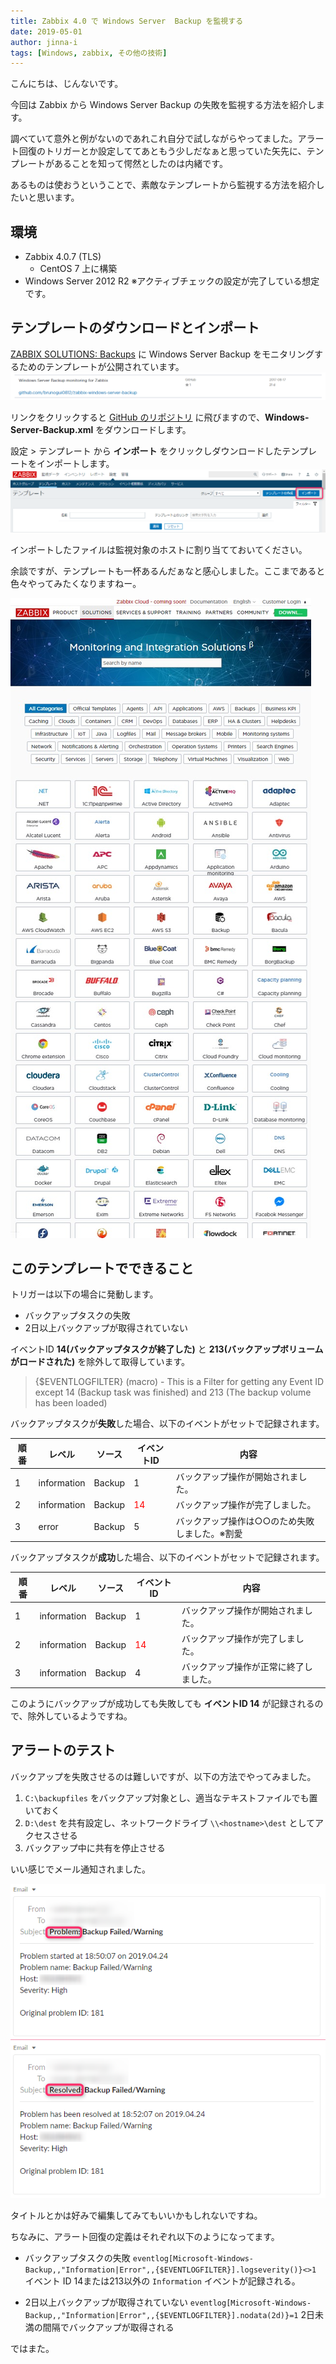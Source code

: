 ```yaml
---
title: Zabbix 4.0 で Windows Server  Backup を監視する
date: 2019-05-01
author: jinna-i
tags: [Windows, zabbix, その他の技術]
---
```


こんにちは、じんないです。

今回は Zabbix から Windows Server Backup の失敗を監視する方法を紹介します。

調べていて意外と例がないのであれこれ自分で試しながらやってました。アラート回復のトリガーとか設定しててあともう少しだなぁと思っていた矢先に、テンプレートがあることを知って愕然としたのは内緒です。

あるものは使おうということで、素敵なテンプレートから監視する方法を紹介したいと思います。

## 環境
- Zabbix 4.0.7 (TLS)
  - CentOS 7 上に構築
- Windows Server 2012 R2
  ※アクティブチェックの設定が完了している想定です。

## テンプレートのダウンロードとインポート

[ZABBIX SOLUTIONS: Backups](https://www.zabbix.com/integrations/backups) に Windows Server Backup をモニタリングするためのテンプレートが公開されています。
![](images/monitoring-to-windows-server-backup-with-zabbix-1.png)

リンクをクリックすると [GitHub のリポジトリ](https://github.com/brunogui0812/zabbix-windows-server-backup) に飛びますので、**Windows-Server-Backup.xml** をダウンロードします。

設定 > テンプレート から **インポート** をクリックしダウンロードしたテンプレートをインポートします。
![](images/monitoring-to-windows-server-backup-with-zabbix-2.png)

インポートしたファイルは監視対象のホストに割り当てておいてください。

余談ですが、テンプレートも一杯あるんだぁなと感心しました。ここまであると色々やってみたくなりますねー。

![](images/monitoring-to-windows-server-backup-with-zabbix-3.jpg)

## このテンプレートでできること

トリガーは以下の場合に発動します。

- バックアップタスクの失敗
- 2日以上バックアップが取得されていない


イベントID **14(バックアップタスクが終了した)** と **213(バックアップボリュームがロードされた)** を除外して取得しています。

> {$EVENTLOGFILTER} (macro) - This is a Filter for getting any Event ID except 14 (Backup task was finished) and 213 (The backup volume has been loaded)

バックアップタスクが**失敗**した場合、以下のイベントがセットで記録されます。

順番 | レベル | ソース | イベントID | 内容
-- | -- | -- | -- | --
1 | information | Backup | 1 | バックアップ操作が開始されました。
2 | information | Backup | <span style="color: red; ">14</span> | バックアップ操作が完了しました。
3 | error | Backup | 5 | バックアップ操作は○○のため失敗しました。※割愛

バックアップタスクが**成功**した場合、以下のイベントがセットで記録されます。

順番 | レベル | ソース | イベントID | 内容
-- | -- | -- | -- | --
1 | information | Backup | 1 | バックアップ操作が開始されました。
2 | information | Backup | <span style="color: red; ">14</span> | バックアップ操作が完了しました。
3 | information | Backup | 4 | バックアップ操作が正常に終了しました。

このようにバックアップが成功しても失敗しても **イベントID 14** が記録されるので、除外しているようですね。

## アラートのテスト

バックアップを失敗させるのは難しいですが、以下の方法でやってみました。

1. `C:\backupfiles` をバックアップ対象とし、適当なテキストファイルでも置いておく
2. `D:\dest` を共有設定し、ネットワークドライブ `\\<hostname>\dest` としてアクセスさせる
3. バックアップ中に共有を停止させる

いい感じでメール通知されました。

![](images/monitoring-to-windows-server-backup-with-zabbix-4.png)

タイトルとかは好みで編集してみてもいいかもしれないですね。

ちなみに、アラート回復の定義はそれぞれ以下のようになってます。

- バックアップタスクの失敗
`eventlog[Microsoft-Windows-Backup,,"Information|Error",,{$EVENTLOGFILTER}].logseverity()}<>1`
イベント ID 14または213以外の `Information` イベントが記録される。

- 2日以上バックアップが取得されていない
`eventlog[Microsoft-Windows-Backup,,"Information|Error",,{$EVENTLOGFILTER}].nodata(2d)}=1`
2日未満の間隔でバックアップが取得される

ではまた。
